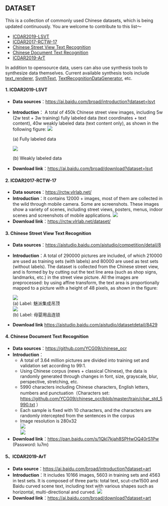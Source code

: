 ## DATASET
This is a collection of commonly used Chinese datasets, which is being updated continuously. You are welcome to contribute to this list～
- [ICDAR2019-LSVT](#ICDAR2019-LSVT)
- [ICDAR2017-RCTW-17](#ICDAR2017-RCTW-17)
- [Chinese Street View Text Recognition](#中文街景文字识别)
- [Chinese Document Text Recognition](#中文文档文字识别)
- [ICDAR2019-ArT](#ICDAR2019-ArT)

In addition to opensource data, users can also use synthesis tools to synthesize data themselves. Current available synthesis tools include [text_renderer](https://github.com/Sanster/text_renderer), [SynthText](https://github.com/ankush-me/SynthText), [TextRecognitionDataGenerator](https://github.com/Belval/TextRecognitionDataGenerator), etc.

<a name="ICDAR2019-LSVT"></a>
#### 1. ICDAR2019-LSVT
- **Data sources**：https://ai.baidu.com/broad/introduction?dataset=lsvt
- **Introduction**： A total of 450k Chinese street view images, including 5w (2w test + 3w training) fully labeled data (text coordinates + text content), 40w weakly labeled data (text content only), as shown in the following figure:
    ![](../../datasets/LSVT_1.jpg)

    (a) Fully labeled data

    ![](../../datasets/LSVT_2.jpg)

    (b) Weakly labeled data
- **Download link**：https://ai.baidu.com/broad/download?dataset=lsvt

<a name="ICDAR2017-RCTW-17"></a>
#### 2. ICDAR2017-RCTW-17
- **Data sources**：https://rctw.vlrlab.net/
- **Introduction**：It contains 12000 + images, most of them are collected in the wild through mobile camera. Some are screenshots. These images show a variety of scenes, including street views, posters, menus, indoor scenes and screenshots of mobile applications.
    ![](../../datasets/rctw.jpg)
- **Download link**：https://rctw.vlrlab.net/dataset/

<a name="中文街景文字识别"></a>
#### 3. Chinese Street View Text Recognition
- **Data sources**：https://aistudio.baidu.com/aistudio/competition/detail/8
- **Introduction**：A total of 290000 pictures are included, of which 210000 are used as training sets (with labels) and 80000 are used as test sets (without labels). The dataset is collected from the Chinese street view, and is formed by by cutting out the text line area (such as shop signs, landmarks, etc.) in the street view picture. All the images are preprocessed: by using affine transform, the text area is proportionally mapped to a picture with a height of 48 pixels, as shown in the figure:

    ![](../../datasets/ch_street_rec_1.png)  
    (a) Label: 魅派集成吊顶  
    ![](../../datasets/ch_street_rec_2.png)  
    (b) Label: 母婴用品连锁  
- **Download link**
https://aistudio.baidu.com/aistudio/datasetdetail/8429

<a name="中文文档文字识别"></a>
#### 4. Chinese Document Text Recognition
- **Data sources**：https://github.com/YCG09/chinese_ocr  
- **Introduction**：  
    - A total of 3.64 million pictures are divided into training set and validation set according to 99:1.
    - Using Chinese corpus (news + classical Chinese), the data is randomly generated through changes in font, size, grayscale, blur, perspective, stretching, etc.
    - 5990 characters including Chinese characters, English letters, numbers and punctuation（Characters set: https://github.com/YCG09/chinese_ocr/blob/master/train/char_std_5990.txt ）
    - Each sample is fixed with 10 characters, and the characters are randomly intercepted from the sentences in the corpus
    - Image resolution is 280x32  
    ![](../../datasets/ch_doc1.jpg)  
    ![](../../datasets/ch_doc3.jpg)  
- **Download link**：https://pan.baidu.com/s/1QkI7kjah8SPHwOQ40rS1Pw (Password: lu7m)

<a name="ICDAR2019-ArT"></a>
#### 5、ICDAR2019-ArT
- **Data source**：https://ai.baidu.com/broad/introduction?dataset=art
- **Introduction**：It includes 10166 images, 5603 in training sets and 4563 in test sets. It is composed of three parts: total text, scut-ctw1500 and Baidu curved scene text, including text with various shapes such as horizontal, multi-directional and curved.
    ![](../../datasets/ArT.jpg)
- **Download link**：https://ai.baidu.com/broad/download?dataset=art
